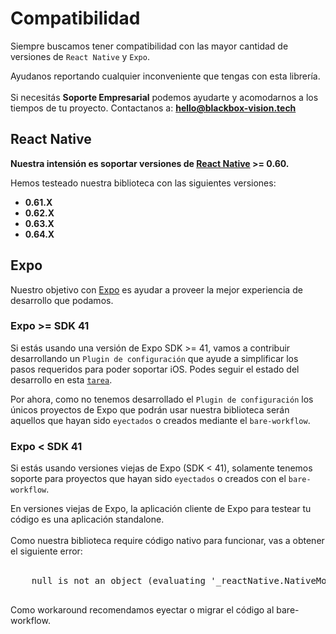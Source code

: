 # Compatibilidad

Siempre buscamos tener compatibilidad con las mayor cantidad de versiones de `React Native` y `Expo`.

<div class="alert alert--success" role="alert">
  Ayudanos reportando cualquier inconveniente que tengas con esta librería.
  <br/><br/>
  Si necesitás <strong>Soporte Empresarial</strong> podemos ayudarte y acomodarnos a los tiempos de tu proyecto. Contactanos a: <strong><a href="mailto:hello@blackbox-vision.tech">hello@blackbox-vision.tech</a></strong>
</div>

## React Native

**Nuestra intensión es soportar versiones de [React Native](https://reactnative.dev) >= 0.60.**

Hemos testeado nuestra biblioteca con las siguientes versiones:

- **0.61.X**
- **0.62.X**
- **0.63.X**
- **0.64.X**

## Expo

Nuestro objetivo con [Expo](https://expo.io/) es ayudar a proveer la mejor experiencia de desarrollo que podamos.

### Expo >= SDK 41

Si estás usando una versión de Expo SDK >= 41, vamos a contribuir desarrollando un `Plugin de configuración` que ayude a simplificar los pasos requeridos para poder soportar iOS. Podes seguir el estado del desarrollo en esta [`tarea`](https://github.com/BlackBoxVision/react-native-mercadopago-px/issues/45).

Por ahora, como no tenemos desarrollado el `Plugin de configuración` los únicos proyectos de Expo que podrán usar nuestra biblioteca serán aquellos que hayan sido `eyectados` o creados mediante el `bare-workflow`.

### Expo < SDK 41

Si estás usando versiones viejas de Expo (SDK < 41), solamente tenemos soporte para proyectos que hayan sido `eyectados` o creados con el `bare-workflow`.

<div class="alert alert--danger" role="alert" style={{ backgroundColor: "#D32F2F" }}>
  En versiones viejas de Expo, la aplicación cliente de Expo para testear tu código es una aplicación standalone. 
  <br /> 
  <br /> 
  Como nuestra biblioteca require código nativo para funcionar, vas a obtener el siguiente error:
  <br /> 
  <br /> 
  <pre>
    null is not an object (evaluating '_reactNative.NativeModules.ReactNativeMercadopagoPx.createPayment')
  </pre>
  Como workaround recomendamos eyectar o migrar el código al bare-workflow.
</div>
